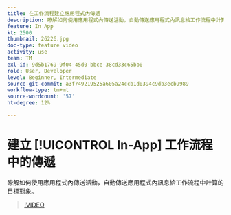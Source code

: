 ```yaml
---
title: 在工作流程建立應用程式內傳遞
description: 瞭解如何使用應用程式內傳送活動，自動傳送應用程式內訊息給工作流程中計算的目標對象。
feature: In App
kt: 2500
thumbnail: 26226.jpg
doc-type: feature video
activity: use
team: TM
exl-id: 9d5b1769-9f04-45d0-bbce-38cd33c65bb0
role: User, Developer
level: Beginner, Intermediate
source-git-commit: a3f749219525a605a24ccb1d0394c9db3ecb9989
workflow-type: tm+mt
source-wordcount: '57'
ht-degree: 12%

---
```


# 建立 [!UICONTROL In-App] 工作流程中的傳遞

瞭解如何使用應用程式內傳送活動，自動傳送應用程式內訊息給工作流程中計算的目標對象。

>[!VIDEO](https://video.tv.adobe.com/v/26226?quality=12&learn=on)
